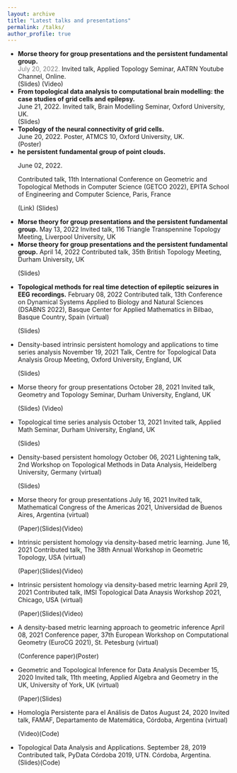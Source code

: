 ```yaml
---
layout: archive
title: "Latest talks and presentations"
permalink: /talks/
author_profile: true
---
```



<!--
  {% if site.talkmap_link == true %}

<p style="text-decoration:underline;"><a href="/talkmap.html">See a map of all the places I've given a talk!</a></p>

{% endif %}

{% for post in site.talks reversed %}
  {% include archive-single-talk.html %}
{% endfor %}
-->
<ul>
<li>
<b>Morse theory for group presentations and the persistent fundamental group.</b>
<br>
<span style = "color: grey">July 20, 2022.</span>
Invited talk, Applied Topology Seminar, AATRN Youtube Channel, Online.
<br>
(Slides) (Video)
</li>

<li><b> From topological data analysis to computational brain modelling: the case studies of grid cells and epilepsy.</b>
<br>
June 21, 2022. Invited talk, Brain Modelling Seminar, Oxford University, UK.
<br>
(Slides)
</li>

<li> <b>Topology of the neural connectivity of grid cells.</b>
<br>
 June 20, 2022. Poster, ATMCS 10, Oxford University, UK.
 <br>
(Poster)
</li>

<li> <b>he persistent fundamental group of point clouds.</b>

 June 02, 2022.

Contributed talk, 11th International Conference on Geometric and Topological Methods in Computer Science (GETCO 2022), EPITA School of Engineering and Computer Science, Paris, France

(Link) (Slides)
</li>

<li> <b>Morse theory for group presentations and the persistent fundamental group.</b>
 May 13, 2022
Invited talk, 116 Triangle Transpennine Topology Meeting, Liverpool University, UK
</li>

<li> <b>Morse theory for group presentations and the persistent fundamental group.</b>
 April 14, 2022
Contributed talk, 35th British Topology Meeting, Durham University, UK

(Slides)
</li>

<li> <b>Topological methods for real time detection of epileptic seizures in EEG recordings.</b>
 February 08, 2022
Contributed talk, 13th Conference on Dynamical Systems Applied to Biology and Natural Sciences (DSABNS 2022), Basque Center for Applied Mathematics in Bilbao, Basque Country, Spain (virtual)

(Slides)
</li>

<li> Density-based intrinsic persistent homology and applications to time series analysis
 November 19, 2021
Talk, Centre for Topological Data Analysis Group Meeting, Oxford University, England, UK

(Slides)
</li>

<li> Morse theory for group presentations
 October 28, 2021
Invited talk, Geometry and Topology Seminar, Durham University, England, UK

(Slides) (Video)
</li>

<li> Topological time series analysis
 October 13, 2021
Invited talk, Applied Math Seminar, Durham University, England, UK

(Slides)
</li>

<li> Density-based persistent homology
 October 06, 2021
Lightening talk, 2nd Workshop on Topological Methods in Data Analysis, Heidelberg University, Germany (virtual)

(Slides)
</li>

<li> Morse theory for group presentations
 July 16, 2021
Invited talk, Mathematical Congress of the Americas 2021, Universidad de Buenos Aires, Argentina (virtual)

(Paper)(Slides)(Video)

<li>Intrinsic persistent homology via density-based metric learning.
 June 16, 2021
Contributed talk, The 38th Annual Workshop in Geometric Topology, USA (virtual)

(Paper)(Slides)(Video)
</li>

<li>Intrinsic persistent homology via density-based metric learning
 April 29, 2021
Contributed talk, IMSI Topological Data Anaysis Workshop 2021, Chicago, USA (virtual)

(Paper)(Slides)(Video)
</li>

<li>A density-based metric learning approach to geometric inference
 April 08, 2021
Conference paper, 37th European Workshop on Computational Geometry (EuroCG 2021), St. Petesburg (virtual)

(Conference paper)(Poster)
</li>

<li> Geometric and Topological Inference for Data Analysis
 December 15, 2020
Invited talk, 11th meeting, Applied Algebra and Geometry in the UK, University of York, UK (virtual)

(Paper)(Slides)
</li>

<li> Homología Persistente para el Análisis de Datos
 August 24, 2020
Invited talk, FAMAF, Departamento de Matemática, Córdoba, Argentina (virtual)

(Video)(Code)
</li>

<li> Topological Data Analysis and Applications.
 September 28, 2019
Contributed talk, PyData Córdoba 2019, UTN. Córdoba, Argentina.
(Slides)(Code)
</li>
</ul>